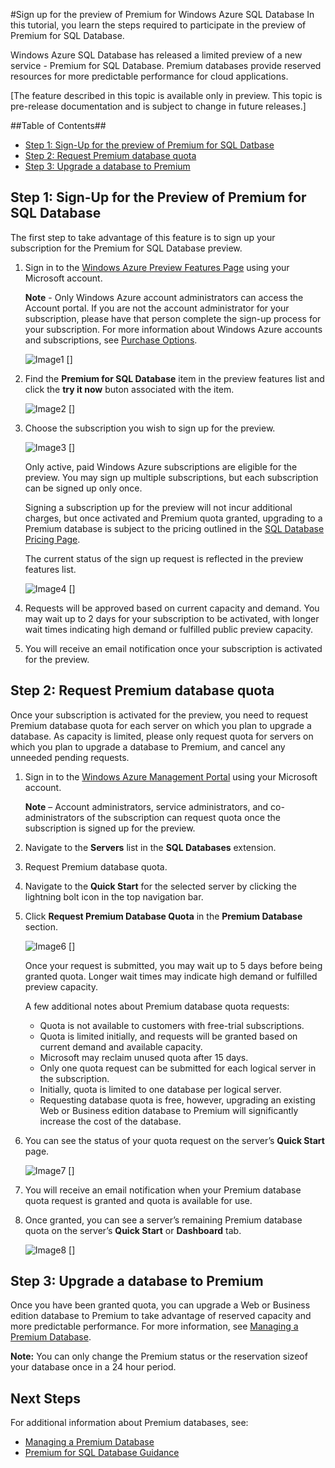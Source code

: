 <properties linkid="manage-services-sql-databases-premium" urlDisplayName="Premium SQL Database" pageTitle="Sign up for Windows Azure Premium for SQL Database" metaKeywords="" metaDescription="Describes how to sign up for the Premium for SQL Database preview, request your Premium database quota, and then upgrade a database to Premium in Windows Azure SQL Database." metaCanonical="" disqusComments="1" umbracoNaviHide="0" writer = 'karaman' editor = 'tysonn' />



#Sign up for the preview of Premium for Windows Azure SQL Database
In this tutorial, you learn the steps required to participate in the preview of Premium for SQL Database.

Windows Azure SQL Database has released a limited preview of a new service - Premium for SQL Database. Premium databases provide reserved resources for more predictable performance for cloud applications.

[The feature described in this topic is available only in preview. This topic is pre-release documentation and is subject to change in future releases.]

##Table of Contents##

* [Step 1: Sign-Up for the preview of Premium for SQL Datbase](#SignUp)
* [Step 2: Request Premium database quota](#Quota)
* [Step 3: Upgrade a database to Premium](#Upgrade)

<h2><a id="SignUp"></a>Step 1: Sign-Up for the Preview of Premium for SQL Database</h2>
The first step to take advantage of this feature is to sign up your subscription for the Premium for SQL Database preview.

1. Sign in to the [Windows Azure Preview Features Page](http://account.windowsazure.com/PreviewFeatures) using your Microsoft account.

	**Note** - Only Windows Azure account administrators can access the Account portal. If you are not the account administrator for your subscription, please have that person complete the sign-up process for your subscription. For more information about Windows Azure accounts and subscriptions, see [Purchase Options](http://account.windowsazure.com/PreviewFeatures).
 
	![Image1] []

2. Find the **Premium for SQL Database** item in the preview features list and click the **try it now** buton associated with the item.

	![Image2] []

3. Choose the subscription you wish to sign up for the preview.

	![Image3] []

	Only active, paid Windows Azure subscriptions are eligible for the preview. You may sign up multiple subscriptions, but each subscription can be signed up only once. 

	Signing a subscription up for the  preview will not incur additional charges, but once activated and Premium quota granted, upgrading to a Premium database is subject to the pricing outlined in the [SQL Database Pricing Page](http://www.windowsazure.com/en-us/pricing/details/sql-database/).

	The current status of the sign up request is reflected in the preview features list.

	![Image4] []

4. Requests will be approved based on current capacity and demand. You may wait up to 2 days for your subscription to be activated, with longer wait times indicating high demand or fulfilled public preview capacity.

5. You will receive an email notification once your subscription is activated for the preview. 


<h2><a id="Quota"></a>Step 2: Request Premium database quota</h2>
Once your subscription is activated for the preview, you need to request Premium database quota for each server on which you plan to upgrade a database. As capacity is limited, please only request quota for servers on which you plan to upgrade a database to Premium, and cancel any unneeded pending requests.


1.	Sign in to the [Windows Azure Management Portal](https://manage.windowsazure.com) using your Microsoft account.

	**Note** – Account administrators, service administrators, and co-administrators of the subscription can request quota once the subscription is signed up for the preview.

2.	Navigate to the **Servers** list in the **SQL Databases** extension.
3.	Request Premium database quota.
4.	Navigate to the **Quick Start** for the selected server by clicking the lightning bolt icon in the top navigation bar.
5.	Click **Request Premium Database Quota** in the **Premium Database** section.

	![Image6] []
	


	Once your request is submitted, you may wait up to 5 days before being granted quota. Longer wait times may indicate high demand or fulfilled preview capacity.
	
	A few additional notes about Premium database quota requests:
	
	- Quota is not available to customers with free-trial subscriptions.
	- Quota is limited initially, and requests will be granted based on current demand and available capacity.
	- Microsoft may reclaim unused quota after 15 days.
	- Only one quota request can be submitted for each logical server in the subscription.
	- Initially, quota is limited to one database per logical server.
	- Requesting database quota is free, however, upgrading an existing Web or Business edition database to Premium will significantly increase the cost of the database.
6.	You can see the status of your quota request on the server’s **Quick Start** page.

	![Image7] []
	
7.	You will receive an email notification when your Premium database quota request is granted and quota is available for use.
8.	Once granted, you can see a server’s remaining Premium database quota on the server’s **Quick Start** or **Dashboard** tab.

	![Image8] []

<h2><a id="Upgrade"></a>Step 3: Upgrade a database to Premium</h2>

Once you have been granted quota, you can upgrade a Web or Business edition database to Premium to take advantage of reserved capacity and more predictable performance. For more information, see [Managing a Premium Database](http://go.microsoft.com/fwlink/p/?LinkID=311927).

	
	
**Note:** You can only change the Premium status or the reservation sizeof your database once in a 24 hour period.
<h2><a id="NextSteps"></a>Next Steps</h2>
For additional information about Premium databases, see:

* [Managing a Premium Database](http://go.microsoft.com/fwlink/p/?LinkID=311927)
* [Premium for SQL Database Guidance](http://go.microsoft.com/fwlink/p/?LinkId=313650)



[Image1]: ../media/AccountSignup-Figure1.png
[Image2]: ../media/AccountSignupButton-Figure2.png
[Image3]: ../media/Subscription-Figure3.png
[Image4]: ../media/Status-Figure4.png
[Image5]: ../media/QuickStart-Figure5.PNG
[Image6]: ../media/RequestQuota-Figure6.png
[Image7]: ../media/PendingApproval-Figure7.png
[Image8]: ../media/QuotaApproved-Figure8.png



